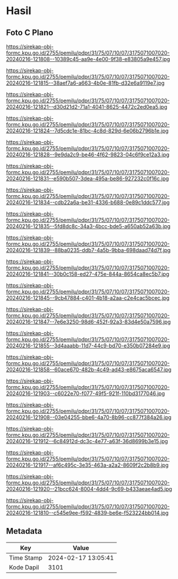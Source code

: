 # Hasil

## Foto C Plano

https://sirekap-obj-formc.kpu.go.id/2755/pemilu/pdpr/31/75/07/10/07/3175071007020-20240216-121808--10389c45-aa9e-4e00-9f38-e83805a9e457.jpg

https://sirekap-obj-formc.kpu.go.id/2755/pemilu/pdpr/31/75/07/10/07/3175071007020-20240216-121815--38aef7a6-a663-4b0e-81fb-d32e6a9119e7.jpg

https://sirekap-obj-formc.kpu.go.id/2755/pemilu/pdpr/31/75/07/10/07/3175071007020-20240216-121821--d30d21d2-71a1-4041-8625-4472c2ed0ea5.jpg

https://sirekap-obj-formc.kpu.go.id/2755/pemilu/pdpr/31/75/07/10/07/3175071007020-20240216-121824--7d5cdc1e-81bc-4c8d-829d-6e06b2796b1e.jpg

https://sirekap-obj-formc.kpu.go.id/2755/pemilu/pdpr/31/75/07/10/07/3175071007020-20240216-121828--9e9da2c9-be46-4f62-9823-04c6f9ce12a3.jpg

https://sirekap-obj-formc.kpu.go.id/2755/pemilu/pdpr/31/75/07/10/07/3175071007020-20240216-121831--e590b507-3dea-495a-be86-927232c0f16c.jpg

https://sirekap-obj-formc.kpu.go.id/2755/pemilu/pdpr/31/75/07/10/07/3175071007020-20240216-121834--cdb22a6a-be31-4336-b688-0e89c1ddc577.jpg

https://sirekap-obj-formc.kpu.go.id/2755/pemilu/pdpr/31/75/07/10/07/3175071007020-20240216-121835--5fd8dc8c-34a3-4bcc-bde5-a650ab52a63b.jpg

https://sirekap-obj-formc.kpu.go.id/2755/pemilu/pdpr/31/75/07/10/07/3175071007020-20240216-121839--88ba0235-ddb7-4a5b-9bba-698daad74d7f.jpg

https://sirekap-obj-formc.kpu.go.id/2755/pemilu/pdpr/31/75/07/10/07/3175071007020-20240216-121841--30b0c158-ed27-475e-844a-8654ca8ec5b7.jpg

https://sirekap-obj-formc.kpu.go.id/2755/pemilu/pdpr/31/75/07/10/07/3175071007020-20240216-121845--9cb47884-c401-4b18-a2aa-c2e4cac5bcec.jpg

https://sirekap-obj-formc.kpu.go.id/2755/pemilu/pdpr/31/75/07/10/07/3175071007020-20240216-121847--7e6e3250-98d6-452f-92a3-83d4e50a7596.jpg

https://sirekap-obj-formc.kpu.go.id/2755/pemilu/pdpr/31/75/07/10/07/3175071007020-20240216-121855--3d4aaabb-11d7-44c9-bd70-e350b07284e9.jpg

https://sirekap-obj-formc.kpu.go.id/2755/pemilu/pdpr/31/75/07/10/07/3175071007020-20240216-121858--60ace670-482b-4c49-ad43-e8675aca6547.jpg

https://sirekap-obj-formc.kpu.go.id/2755/pemilu/pdpr/31/75/07/10/07/3175071007020-20240216-121903--c6022e70-f077-49f5-921f-110bd3177046.jpg

https://sirekap-obj-formc.kpu.go.id/2755/pemilu/pdpr/31/75/07/10/07/3175071007020-20240216-121908--03e04255-bbe6-4a70-8b96-cc877f384a26.jpg

https://sirekap-obj-formc.kpu.go.id/2755/pemilu/pdpr/31/75/07/10/07/3175071007020-20240216-121912--6c84912d-dc3c-4e77-a63f-36d8699b3e15.jpg

https://sirekap-obj-formc.kpu.go.id/2755/pemilu/pdpr/31/75/07/10/07/3175071007020-20240216-121917--af6c495c-3e35-463a-a2a2-8609f2c2b8b9.jpg

https://sirekap-obj-formc.kpu.go.id/2755/pemilu/pdpr/31/75/07/10/07/3175071007020-20240216-121920--21bcc624-8004-4dd4-9c69-b433aeae4ad5.jpg

https://sirekap-obj-formc.kpu.go.id/2755/pemilu/pdpr/31/75/07/10/07/3175071007020-20240216-121810--c545e9ee-f592-4839-be6e-f523224bb014.jpg


## Metadata

| Key        | Value               |
| ---------- | ------------------- |
| Time Stamp | 2024-02-17 13:05:41 |
| Kode Dapil | 3101                |



